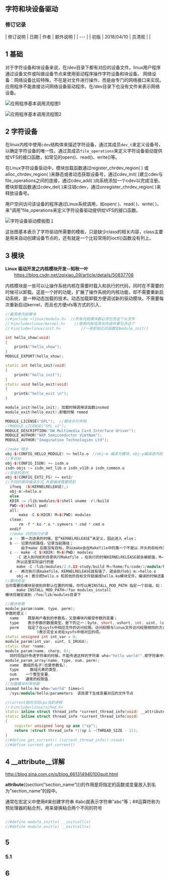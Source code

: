 ## 字符和块设备驱动

###  修订记录
| 修订说明 | 日期 | 作者 | 额外说明 |
| --- |
| 初版 | 2018/04/10 | 员清观 |  |

## 1 基础
对于字符设备和块设备来说，在/dev目录下都有对应的设备文件。linux用户程序通过设备文件或叫做设备节点来使用驱动程序操作字符设备和块设备。
网络设备：网络设备比较特殊，不在是对文件进行操作，而是由专门的网络接口来实现。应用程序不能直接访问网络设备驱动程序。在/dev目录下也没有文件来表示网络设备。

![应用程序基本调用流程图1](pic_dir/应用程序基本调用流程图.png)

![应用程序基本调用流程图2](pic_dir/应用程序基本调用流程图2.png)

## 2 字符设备

在linux内核中使用`cdev`结构体来描述字符设备，通过其成员`dev_t`来定义设备号，以确定字符设备的唯一性。通过其成员`file_operations`来定义字符设备驱动提供给VFS的接口函数，如常见的open()、read()、write()等。

在Linux字符设备驱动中，模块加载函数通过register_chrdev_region( ) 或alloc_chrdev_region( )来静态或者动态获取设备号，通过cdev_init( )建立cdev与file_operations之间的连接，通过cdev_add( )向系统添加一个cdev以完成注册。模块卸载函数通过cdev_del( )来注销cdev，通过unregister_chrdev_region( )来释放设备号。

用户空间访问该设备的程序通过Linux系统调用，如open( )、read( )、write( )，来“调用”file_operations来定义字符设备驱动提供给VFS的接口函数。

![字符设备驱动模板图１](pic_dir/字符设备驱动模板图１.png)

这张图基本表示了字符驱动所需要的模板，只是缺少class的相关内容，class主要是用来自动创建设备节点的，还有就是一个比较常用的ioctl()函数没有列上。


## 3 模块
**Linux 驱动开发之内核模块开发--知秋一叶**<br>
　　https://blog.csdn.net/zqixiao_09/article/details/50837708

内核模块是一些可以让操作系统内核在需要时载入和执行的代码，同时在不需要的时候可以卸载。这是一个好的功能，扩展了操作系统的内核功能，却不需要重新启动系统，是一种动态加载的技术。动态加载卸载方便调试新的驱动模块，不需要每次重新启动kernel，而且也方便nfs等方式的引入．

```cpp
//最简单内核模块
//#include <linux/module.h>  //所有内核模块都必须包含这个头文件
//＃include<linux/kernel.h>    //使用内核信息优先级时要包含这个
//＃include<linux/init.h>         //一些初始化的函数如module_init()

int hello_show(void)
{
    printk("hello_show");
}
MODULE_EXPORT(hello_show);

static int hello_init(void)
{
    printk("hello_init");
}
static void hello_exit(void)
{
    printk("hello_exit \n");
}

module_init(hello_init); 加载时候调用该函数insmod
module_exit(hello_exit);卸载时候 rmmod

MODULE_LICENSE("GPL");  //模块许可声明
//MODULE_LICENSE("GPL v2");
MODULE_DESCRIPTION("DW Multimedia Card Interface driver");
MODULE_AUTHOR("NXP Semiconductor VietNam");
MODULE_AUTHOR("Imagination Technologies Ltd");
```

```cpp
//make 相关
obj-$(CONFIG_HELLO_MODULE) += hello.o　//obj-m 编译为模块，obj-y编译进内核
//多目标
obj-$(CONFIG_ISDN) += isdn.o
isdn-objs := isdn_net_lib.o isdn_v110.o isdn_common.o
//目录的迭代
obj-$(CONFIG_EXT2_FS) += ext2/
//不同的模块编译方式,外部编译需要用到
  ifneq  ($(KERNELRELEASE),)
  obj-m:=hello.o
  else
  KDIR := /lib/modules/$(shell uname -r)/build
  PWD:=$(shell pwd)
  all:
      make -C $(KDIR) M=$(PWD) modules
  clean:
      rm -f *.ko *.o *.symvers *.cmd *.cmd.o
  endif
  //make 的的执行步骤
  a -- 第一次进来的时候，宏“KERNELRELEASE”未定义，因此进入 else；
  b -- 记录内核路径，记录当前路径；
       由于make 后面没有目标，所以make会在Makefile中的第一个不是以.开头的目标作为默认的目标执行。默认执行all这个规则
  c -- make -C $(KDIR) M=$(PWD) modules
     -C 进入到内核的目录执行Makefile ，在执行的时候KERNELRELEASE就会被赋值，M=$(PWD)表示返回当前目录，再次执行makefile，modules 编译成模块的意思
     所以这里实际运行的是
     make -C /lib/modules/2.6.13-study/build M=/home/fs/code/1/module/hello/ modules
  d -- 再次执行该makefile，KERNELRELEASE就有值了，就会执行obj-m:=hello.o
     obj-m：表示把hello.o 和其他的目标文件链接成hello.ko模块文件，编译的时候还要先把hello.c编译成hello.o文件
//模块安装
当你需要将模块安装到非默认位置的时候，你可以用INSTALL_MOD_PATH 指定一个前缀，如：
     make INSTALL_MOD_PATH=/foo modules_install
模块将被安装到 /foo/lib/modules目录下
```

```cpp
//模块参数
module_param(name, type, perm);
参数的意义：
  name    既是用户看到的参数名，又是模块内接受参数的变量；
  type    表示参数的数据类型，是下列之一：byte, short, ushort, int, uint, long, ulong, charp, bool, invbool；
  perm    指定了在sysfs中相应文件的访问权限。访问权限与linux文件访问权限相同的方式管理，如0644，或使用stat.h中的宏如S_IRUGO表示。
              0表示完全关闭在sysfs中相对应的项。
static unsigned int int_var = 0;
module_param(int_var, uint, S_IRUGO);
static char *name;
module_param(name, charp, 0);
  同时向指针传递字符串的时候，不能传递这样的字符串 who="hello world!".即字符串中间不能有空格
module_param_array(name, type, num, perm);
  name  数组的名子(也是参数名),
  type     数组元素的类型,
  num    一个整型变量,
  perm   通常的权限值.
//加载模块时带参数
insmod hello.ko who="world" times=5
  /sys/module/hello/parameters  该目录下生成变量对应的文件节点


```

```cpp
//current指向当前cpu当前进程
//＃include<linux/sched.h>
static inline struct thread_info *current_thread_info(void) __attribute_const__;
static inline struct thread_info *current_thread_info(void)
{
	register unsigned long sp asm ("sp");
	return (struct thread_info *)(sp & ~(THREAD_SIZE - 1));
}
//#define get_current() (current_thread_info()->task)
//#define current get_current()
```

## 4 __attribute__详解
http://blog.sina.com.cn/s/blog_661314940100qujt.html

__attribute__((section(“section_name”)))的作用是将指定的函数或变量放入到名为”section_name”的段中。

通常在宏定义中使用#来创建字符串 #abc就表示字符串”abc”等；##运算符称为预处理器的粘合剂，用来替换粘合两个不同的符号


```cpp

//#define module_init(x) __initcall(x)
//#define module_exit(x) __exitcall(x)
```
## 5
### 5.1

## 6
